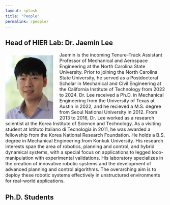 ```yaml
---
layout: splash
title: "People"
permalink: /people/
---
```


## Head of HIER Lab: Dr. Jaemin Lee

<img src="/assets/images/Jaemin5.jpg" align="left" width="150px" style="margin-right: 20px;margin-top: 10px;"/>
<p style="font-size:11pt;">
  Jaemin is the incoming Tenure-Track Assistant Professor of Mechanical and Aerospace Engineering at the North Carolina State University. Prior to joining the North Carolina State University, he served as a Postdoctoral Scholar in Mechanical and Civil Engineering at the California Institute of Technology from 2022 to 2024. Dr. Lee received a Ph.D. in Mechanical Engineering from the University of Texas at Austin in 2022, and he recieved a M.S. degree from Seoul National University in 2012. From 2013 to 2016, Dr. Lee worked as a research scientist at the Korea Institute of Science and Technology. As a visiting student at Istituto Italiano di Tecnologia in 2011, he was awarded a fellowship from the Korea National Research Foundation. He holds a B.S. degree in Mechanical Engineering from Konkuk University. His research interests span the area of robotics, planning and control, and hybrid dynamical systems, with a special focus on applications to legged loco-manipulation with experimental validations. His laboratory specializes in the creation of innovative robotic systems and the development of advanced planning and control algorithms. The overarching aim is to deploy these robotic systems effectively in unstructured environments for real-world applications.
</p>

## Ph.D. Students

